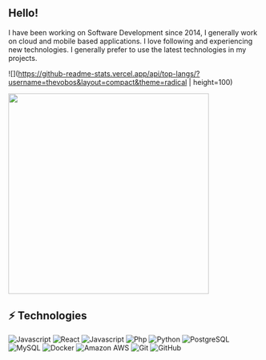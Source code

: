 ## Hello!

I have been working on Software Development since 2014, I generally work on cloud and mobile based applications. I love following and experiencing new technologies. I generally prefer to use the latest technologies in my projects.


![](https://github-readme-stats.vercel.app/api/top-langs/?username=thevobos&layout=compact&theme=radical | height=100)

<img src="https://github-readme-stats.vercel.app/api?username=thevobos&show_icons=true&theme=radical" alt="" data-canonical-src="[https://gyazo.com/eb5c5741b6a9a16c692170a41a49c858.png](https://github-readme-stats.vercel.app/api?username=thevobos&show_icons=true&theme=radical)"  height="400" />


## ⚡ Technologies

![Javascript](https://img.shields.io/badge/-Centos-black?style=flat-square&logo=Centos)
![React](https://img.shields.io/badge/-React-black?style=flat-square&logo=React)
![Javascript](https://img.shields.io/badge/-Php-black?style=flat-square&logo=Javascript)
![Php](https://img.shields.io/badge/-Php-black?style=flat-square&logo=Php)
![Python](https://img.shields.io/badge/-Python-black?style=flat-square&logo=Python)
![PostgreSQL](https://img.shields.io/badge/-PostgreSQL-black?style=flat-square&logo=postgresql)
![MySQL](https://img.shields.io/badge/-MySQL-black?style=flat-square&logo=mysql)
![Docker](https://img.shields.io/badge/-Docker-black?style=flat-square&logo=docker)
![Amazon AWS](https://img.shields.io/badge/Amazon%20AWS-black?style=flat-square&logo=amazon-aws)
![Git](https://img.shields.io/badge/-Git-black?style=flat-square&logo=git)
![GitHub](https://img.shields.io/badge/-GitHub-black?style=flat-square&logo=github)
